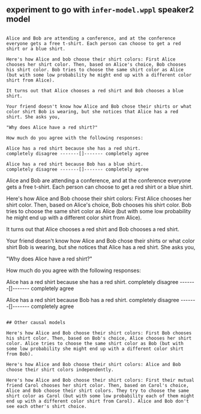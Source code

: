 ## experiment to go with `infer-model.wppl` speaker2 model

~~~~~~~~~~~~~~~~~~~~~~~~~~~~~~~~~~~~~~~~~~~~~~~~~~~~~~~~~~~~~~~~~~~~~~~~~~~~~~~~~

Alice and Bob are attending a conference, and at the conference everyone gets a free t-shirt. Each person can choose to get a red shirt or a blue shirt.

Here's how Alice and bob choose their shirt colors: First Alice chooses her shirt color. Then, based on Alice's choice, Bob chooses his shirt color. Bob tries to choose the same shirt color as Alice (but with some low probability he might end up with a different color shirt from Alice).

It turns out that Alice chooses a red shirt and Bob chooses a blue shirt.

Your friend doesn't know how Alice and Bob chose their shirts or what color shirt Bob is wearing, but she notices that Alice has a red shirt. She asks you,

"Why does Alice have a red shirt?"

How much do you agree with the following responses:

Alice has a red shirt because she has a red shirt.
completely disagree -------[]------- completely agree

Alice has a red shirt because Bob has a blue shirt.
completely disagree -------[]------- completely agree

~~~~~~~~~~~~~~~~~~~~~~~~~~~~~~~~~~~~~~~~~~~~~~~~~~~~~~~~~~~~~~~~~~~~~~~~~~~~~~~~~

Alice and Bob are attending a conference, and at the conference everyone gets a free t-shirt. Each person can choose to get a red shirt or a blue shirt.

Here's how Alice and Bob choose their shirt colors: First Alice chooses her shirt color. Then, based on Alice's choice, Bob chooses his shirt color. Bob tries to choose the same shirt color as Alice (but with some low probability he might end up with a different color shirt from Alice).

It turns out that Alice chooses a red shirt and Bob chooses a red shirt.

Your friend doesn't know how Alice and Bob chose their shirts or what color shirt Bob is wearing, but she notices that Alice has a red shirt. She asks you,

"Why does Alice have a red shirt?"

How much do you agree with the following responses:

Alice has a red shirt because she has a red shirt.
completely disagree -------[]------- completely agree

Alice has a red shirt because Bob has a red shirt.
completely disagree -------[]------- completely agree

~~~~~~~~~~~~~~~~~~~~~~~~~~~~~~~~~~~~~~~~~~~~~~~~~~~~~~~~~~~~~~~~~~~~~~~~~~~~~~~~~

## Other causal models

Here's how Alice and Bob choose their shirt colors: First Bob chooses his shirt color. Then, based on Bob's choice, Alice chooses her shirt color. Alice tries to choose the same shirt color as Bob (but with some low probability she might end up with a different color shirt from Bob).

Here's how Alice and Bob choose their shirt colors: Alice and Bob choose their shirt colors independently.

Here's how Alice and Bob choose their shirt colors: First their mutual friend Carol chooses her shirt color. Then, based on Carol's choice, Alice and Bob choose their shirt colors. They try to choose the same shirt color as Carol (but with some low probability each of them might end up with a different color shirt from Carol). Alice and Bob don't see each other's shirt choice.